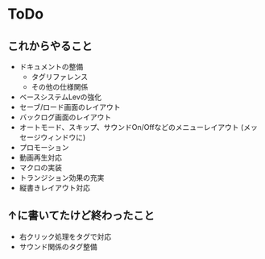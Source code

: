 # ToDo #

## これからやること ##
  * ドキュメントの整備
    * タグリファレンス
    * その他の仕様関係
  * ベースシステムLevの強化
  * セーブ/ロード画面のレイアウト
  * バックログ画面のレイアウト
  * オートモード、スキップ、サウンドOn/Offなどのメニューレイアウト (メッセージウィンドウに)
  * プロモーション
  * 動画再生対応
  * マクロの実装
  * トランジション効果の充実
  * 縦書きレイアウト対応

## ↑に書いてたけど終わったこと ##
  * 右クリック処理をタグで対応
  * サウンド関係のタグ整備